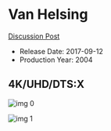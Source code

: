 # Van Helsing

[Discussion Post](https://www.avsforum.com/threads/bass-eq-for-filtered-movies.2995212/post-57022658)

* Release Date: 2017-09-12
* Production Year: 2004

## 4K/UHD/DTS:X

![img 0](https://i.imgur.com/Oeqajkr.jpg)

![img 1](https://i.imgur.com/IjIBePj.jpg)

